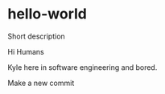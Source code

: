 # hello-world

Short description 

Hi Humans

Kyle here in software engineering and bored.

Make a new commit
